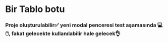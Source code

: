 # Bir Tablo botu 
### Proje oluşturulabilir✅ yeni modal penceresi test aşamasında 💻🖱️, fakat gelecekte kullanılabilir hale gelecek👌

